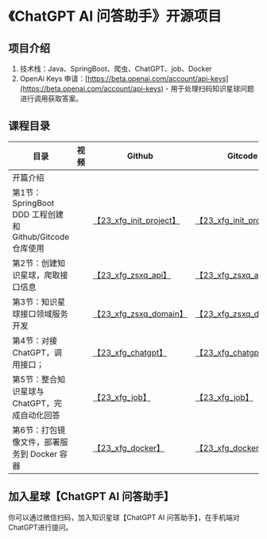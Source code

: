 # 《ChatGPT AI 问答助手》开源项目

## 项目介绍

1. 技术栈：Java、SpringBoot、爬虫、ChatGPT、job、Docker
2. OpenAi Keys 申请：[https://beta.openai.com/account/api-keys](https://beta.openai.com/account/api-keys) - 用于处理扫码知识星球问题进行调用获取答案。


## 课程目录

| 目录                                                     | 视频 | Github                                                       | Gitcode                                                      |
| -------------------------------------------------------- | ---- | ------------------------------------------------------------ | ------------------------------------------------------------ |
| 开篇介绍                                                 |      |                                                              |                                                              |
| 第1节：SpringBoot DDD 工程创建和 Github/Gitcode 仓库使用 |      | [【23_xfg_init_project】](https://github.com/fuzhengwei/chatbot-api/tree/23_xfg_init_project) | [【23_xfg_init_project】](https://gitcode.net/fuzhengwei/chatbot-api/-/tree/23_xfg_init_project) |
| 第2节：创建知识星球，爬取接口信息                        |      | [【23_xfg_zsxq_api】](https://github.com/fuzhengwei/chatbot-api/tree/23_xfg_zsxq_api) | [【23_xfg_zsxq_api】](https://gitcode.net/fuzhengwei/chatbot-api/-/tree/23_xfg_zsxq_api) |
| 第3节：知识星球接口领域服务开发                          |      | [【23_xfg_zsxq_domain】](https://github.com/fuzhengwei/chatbot-api/tree/23_xfg_zsxq_domain) | [【23_xfg_zsxq_domain】](https://gitcode.net/fuzhengwei/chatbot-api/-/tree/23_xfg_zsxq_domain) |
| 第4节：对接ChatGPT，调用接口；                           |      | [【23_xfg_chatgpt】](https://github.com/fuzhengwei/chatbot-api/tree/23_xfg_chatgpt) | [【23_xfg_chatgpt】](https://gitcode.net/fuzhengwei/chatbot-api/-/tree/23_xfg_chatgpt) |
| 第5节：整合知识星球与ChatGPT，完成自动化回答             |      | [【23_xfg_job】](https://github.com/fuzhengwei/chatbot-api/tree/23_xfg_job) | [【23_xfg_job】](https://gitcode.net/fuzhengwei/chatbot-api/-/tree/23_xfg_job) |
| 第6节：打包镜像文件，部署服务到 Docker 容器              |      | [【23_xfg_docker】](https://github.com/fuzhengwei/chatbot-api/tree/23_xfg_docker) | [【23_xfg_docker】](https://gitcode.net/fuzhengwei/chatbot-api/-/tree/23_xfg_docker) |

## 加入星球【ChatGPT AI 问答助手】

你可以通过微信扫码，加入知识星球【ChatGPT AI 问答助手】，在手机端对ChatGPT进行提问。

